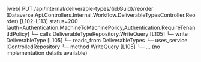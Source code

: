[web] PUT /api/internal/deliverable-types/{id:Guid}/reorder  (Dataverse.Api.Controllers.Internal.Workflow.DeliverableTypesController.Reorder)  [L102–L113] status=200 [auth=Authentication.MachineToMachinePolicy,Authentication.RequireTenantIdPolicy]
  └─ calls DeliverableTypeRepository.WriteQuery [L105]
  └─ write DeliverableType [L105]
    └─ reads_from DeliverableTypes
  └─ uses_service IControlledRepository<DeliverableType>
    └─ method WriteQuery [L105]
      └─ ... (no implementation details available)

